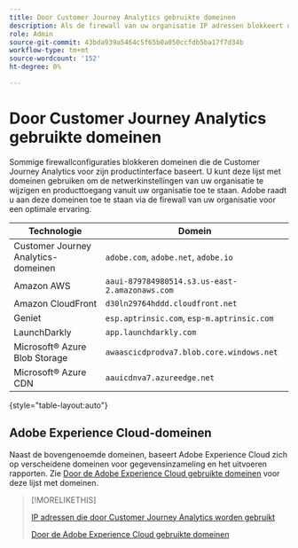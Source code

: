 ```yaml
---
title: Door Customer Journey Analytics gebruikte domeinen
description: Als de firewall van uw organisatie IP adressen blokkeert die uit Adobe voortkomen, gebruik deze lijst om uw firewallmontages bij te werken.
role: Admin
source-git-commit: 43bda939a5464c5f65b0a050ccfdb5ba17f7d34b
workflow-type: tm+mt
source-wordcount: '152'
ht-degree: 0%

---
```


# Door Customer Journey Analytics gebruikte domeinen

Sommige firewallconfiguraties blokkeren domeinen die de Customer Journey Analytics voor zijn productinterface baseert. U kunt deze lijst met domeinen gebruiken om de netwerkinstellingen van uw organisatie te wijzigen en producttoegang vanuit uw organisatie toe te staan. Adobe raadt u aan deze domeinen toe te staan via de firewall van uw organisatie voor een optimale ervaring.

| Technologie | Domein |
| --- | --- |
| Customer Journey Analytics-domeinen | `adobe.com`, `adobe.net`, `adobe.io` |
| Amazon AWS | `aaui-879784980514.s3.us-east-2.amazonaws.com` |
| Amazon CloudFront | `d30ln29764hddd.cloudfront.net` |
| Geniet | `esp.aptrinsic.com`, `esp-m.aptrinsic.com` |
| LaunchDarkly | `app.launchdarkly.com` |
| Microsoft® Azure Blob Storage | `awaascicdprodva7.blob.core.windows.net` |
| Microsoft® Azure CDN | `aauicdnva7.azureedge.net` |

{style="table-layout:auto"}

## Adobe Experience Cloud-domeinen

Naast de bovengenoemde domeinen, baseert Adobe Experience Cloud zich op verscheidene domeinen voor gegevensinzameling en het uitvoeren rapporten. Zie [Door de Adobe Experience Cloud gebruikte domeinen](https://experienceleague.adobe.com/nl/docs/core-services/interface/data-collection/domains) voor deze lijst met domeinen.

>[!MORELIKETHIS]
>
>[IP adressen die door Customer Journey Analytics worden gebruikt](ip-addresses.md)
>
>[Door de Adobe Experience Cloud gebruikte domeinen](https://experienceleague.adobe.com/nl/docs/core-services/interface/data-collection/domains)